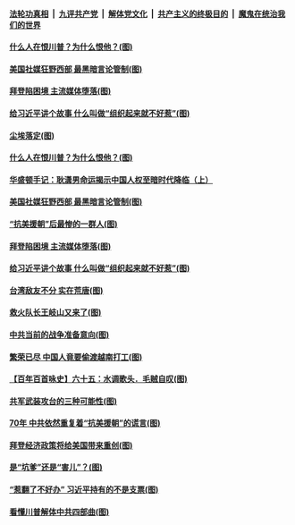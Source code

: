 ####  [法轮功真相](../../../../basic/blob/master/README.md?t=10281731) &nbsp;|&nbsp; [九评共产党](../../../../9ping.md/blob/master/README.md?t=10281731) &nbsp;|&nbsp; [解体党文化](../../../../jtdwh.md/blob/master/README.md?t=10281731)  &nbsp;|&nbsp; [共产主义的终极目的](../../../../gczydzjmd.md/blob/master/README.md?t=10281731) &nbsp;|&nbsp; [魔鬼在统治我们的世界](../../../../mgztzwmdsj.md/blob/master/README.md?t=10281731) 


#### [什么人在恨川普？为什么恨他？(图)](../pages/p4/950625.md?t=10281731) 

#### [美国社媒狂野西部 最黑暗言论管制(图)](../pages/p4/950631.md?t=10281731) 

#### [拜登陷困境 主流媒体堕落(图)](../pages/p4/950618.md?t=10281731) 


#### [给习近平讲个故事 什么叫做“组织起来就不好惹”(图)](../pages/p4/950512.md?t=10281731) 


#### [尘埃落定(图)](../pages/p4/950640.md?t=10281731) 

#### [什么人在恨川普？为什么恨他？(图)](../pages/p4/950625.md?t=10281731) 

#### [华盛顿手记：耿潇男命运揭示中国人权至暗时代降临（上）](../pages/p4/950633.md?t=10281731) 

#### [美国社媒狂野西部 最黑暗言论管制(图)](../pages/p4/950631.md?t=10281731) 

#### [“抗美援朝”后最惨的一群人(图)](../pages/p4/950627.md?t=10281731) 

#### [拜登陷困境 主流媒体堕落(图)](../pages/p4/950618.md?t=10281731) 


#### [给习近平讲个故事 什么叫做“组织起来就不好惹”(图)](../pages/p4/950512.md?t=10281731) 

#### [台湾敌友不分 实在荒唐(图)](../pages/p4/950527.md?t=10281731) 

#### [救火队长王岐山又来了(图)](../pages/p4/950523.md?t=10281731) 

#### [中共当前的战争准备意向(图)](../pages/p4/950517.md?t=10281731) 

#### [繁荣已尽 中国人竟要偷渡越南打工(图)](../pages/p4/950513.md?t=10281731) 

#### [【百年百首咏史】六十五：水调歌头．毛贼自叹(图)](../pages/p4/950496.md?t=10281731) 

#### [共军武装攻台的三种可能性(图)](../pages/p4/950393.md?t=10281731) 

#### [70年 中共依然重复着“抗美援朝”的谎言(图)](../pages/p4/950392.md?t=10281731) 

#### [拜登经济政策将给美国带来重创(图)](../pages/p4/950390.md?t=10281731) 

#### [是“坑爹”还是“害儿”？(图)](../pages/p4/950389.md?t=10281731) 

#### [“惹翻了不好办” 习近平持有的不是支票(图)](../pages/p4/950348.md?t=10281731) 

#### [看懂川普解体中共四部曲(图)](../pages/p4/950317.md?t=10281731) 

